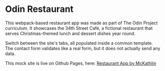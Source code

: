 # Odin Restaurant

This webpack-based restaurant app was made as part of The Odin Project curriculum.
It showcases the 34th Street Café, a fictional restaurant that serves Christmas-themed lunch and dessert dishes year round.

Switch between the site's tabs, all populated inside a common template. The contact form validates like a real form, but it does not actually send any data.

This mock site is live on Github Pages, here: [Restaurant App by McKathlin](https://mckathlin.github.io/odin-restaurant/)
